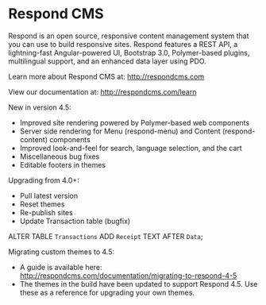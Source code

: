 Respond CMS
===========

Respond is an open source, responsive content management system that you can use to build responsive sites. Respond features a REST API, a lightning-fast Angular-powered UI, Bootstrap 3.0, Polymer-based plugins, multilingual support, and an enhanced data layer using PDO. 

Learn more about Respond CMS at: http://respondcms.com

View our documentation at: http://respondcms.com/learn

New in version 4.5:
- Improved site rendering powered by Polymer-based web components
- Server side rendering for Menu (respond-menu) and Content (respond-content) components
- Improved look-and-feel for search, language selection, and the cart
- Miscellaneous bug fixes
- Editable footers in themes

Upgrading from 4.0+:
- Pull latest version
- Reset themes
- Re-publish sites
- Update Transaction table (bugfix)

ALTER TABLE  `Transactions` ADD `Receipt` TEXT AFTER `Data`;

Migrating custom themes to 4.5:
- A guide is available here: http://respondcms.com/documentation/migrating-to-respond-4-5 
- The themes in the build have been updated to support Respond 4.5.  Use these as a reference for upgrading your own themes.